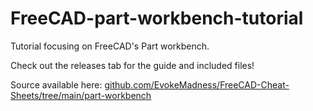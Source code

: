 # FreeCAD-part-workbench-tutorial
Tutorial focusing on FreeCAD's Part workbench.

Check out the releases tab for the guide and included files!

Source available here: [github.com/EvokeMadness/FreeCAD-Cheat-Sheets/tree/main/part-workbench](https://github.com/EvokeMadness/FreeCAD-Cheat-Sheets/tree/main/part-workbench)
